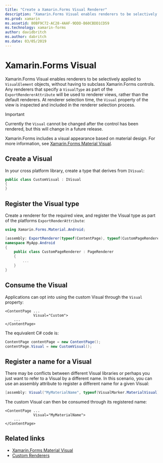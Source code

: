 ```yaml
---
title: "Create a Xamarin.Forms Visual Renderer"
description: "Xamarin.Forms Visual enables renderers to be selectively applied to VisualElement objects, without having to subclass Xamarin.Forms controls."
ms.prod: xamarin
ms.assetid: 80BF9C72-AC28-4AAF-9DDD-B60CBDD1CD59
ms.technology: xamarin-forms
author: davidbritch
ms.author: dabritch
ms.date: 03/05/2019
---
```


# Xamarin.Forms Visual

Xamarin.Forms Visual enables renderers to be selectively applied to `VisualElement` objects, without having to subclass Xamarin.Forms controls. Any renderers that specify a `VisualType` as part of the `ExportRendererAttribute` will be used to renderer views, rather than the default renderers. At renderer selection time, the `Visual` property of the view is inspected and included in the renderer selection process.

> [!IMPORTANT]
> Currently the `Visual` cannot be changed after the control has been rendered, but this will change in a future release.

Xamarin.Forms includes a visual appearance based on material design. For more information, see [Xamarin.Forms Material Visual](material-visual.md).

## Create a Visual

In your cross platform library, create a type that derives from `IVisual`:

```csharp
public class CustomVisual : IVisual
{
}
```

## Register the Visual type

Create a renderer for the required view, and register the Visual type as part of the platforms `ExportRenderAttribute`:

```csharp
using Xamarin.Forms.Material.Android;

[assembly: ExportRenderer(typeof(ContentPage), typeof(CustomPageRenderer), new[] { typeof(CustomVisual) })]
namespace MyApp.Android
{
    public class CustomPageRenderer : PageRenderer
    {
        ...
    }
}
```

## Consume the Visual

Applications can opt into using the custom Visual through the `Visual` property:

```xaml
<ContentPage ...
             Visual="Custom">
    ...
</ContentPage>
```

The equivalent C# code is:

```csharp
ContentPage contentPage = new ContentPage();
contentPage.Visual = new CustomVisual();
```

## Register a name for a Visual

There may be conflicts between different Visual libraries or perhaps you just want to refer to a Visual by a different name. In this scenario, you can use an assembly attribute to register a different name for a given Visual:

```csharp
[assembly: Visual("MyMaterialName", typeof(VisualMarker.MaterialVisual))]
```

The custom Visual can then be consumed through its registered name:

```xaml
<ContentPage ...
             Visual="MyMaterialName">
    ...
</ContentPage>
````

## Related links

- [Xamarin.Forms Material Visual](material-visual.md)
- [Custom Renderers](~/xamarin-forms/app-fundamentals/custom-renderer/index.md)
